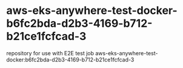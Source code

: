 # aws-eks-anywhere-test-docker-b6fc2bda-d2b3-4169-b712-b21ce1fcfcad-3
repository for use with E2E test job aws-eks-anywhere-test-docker:b6fc2bda-d2b3-4169-b712-b21ce1fcfcad-3
